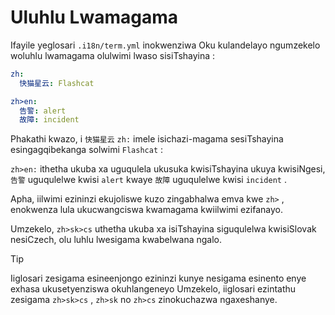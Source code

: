 # Uluhlu Lwamagama

Ifayile yeglosari `.i18n/term.yml` inokwenziwa Oku kulandelayo ngumzekelo woluhlu lwamagama olulwimi lwaso sisiTshayina :

```yml
zh:
  快猫星云: Flashcat

zh>en:
  告警: alert
  故障: incident
```

Phakathi kwazo, i `快猫星云` `zh:` imele isichazi-magama sesiTshayina esingagqibekanga solwimi `Flashcat` :

`zh>en:` ithetha ukuba xa uguqulela ukusuka kwisiTshayina ukuya kwisiNgesi, `告警` uguqulelwe kwisi `alert` kwaye `故障` uguqulelwe kwisi `incident` .

Apha, iilwimi ezininzi ekujoliswe kuzo zingabhalwa emva kwe `zh>` , enokwenza lula ukucwangciswa kwamagama kwiilwimi ezifanayo.

Umzekelo, `zh>sk>cs` uthetha ukuba xa isiTshayina siguqulelwa kwisiSlovak nesiCzech, olu luhlu lwesigama kwabelwana ngalo.

> [!TIP]
> Iiglosari zesigama esineenjongo ezininzi kunye nesigama esinento enye exhasa ukusetyenziswa okuhlangeneyo Umzekelo, iiglosari ezintathu zesigama `zh>sk>cs` , `zh>sk` no `zh>cs` zinokuchazwa ngaxeshanye.